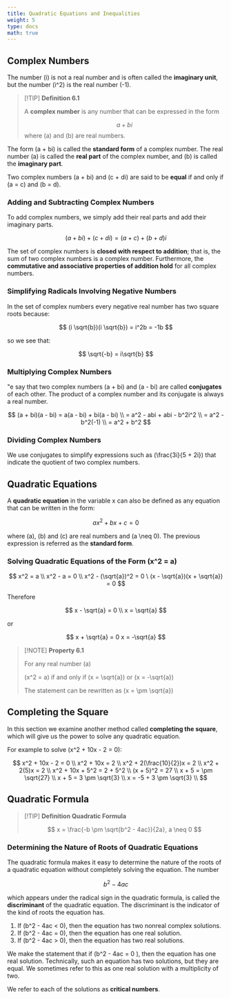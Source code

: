 ```yaml
---
title: Quadratic Equations and Inequalities
weight: 5
type: docs
math: true
---
```


## Complex Numbers

The number \(i\) is not a real number and is often called the **imaginary unit**, but the number \(i^2\) is the real number \(-1\).

> [!TIP] **Definition 6.1**
>
> A **complex number** is any number that can be expressed in the form
>
> $$ a + bi$$
> where \(a\) and \(b\) are real numbers.

The form \(a + bi\) is called the **standard form** of a complex number. The real number \(a\) is called the **real part** of the complex number, and \(b\) is called the **imaginary part**.

Two complex numbers \(a + bi\) and \(c + di\) are said to be **equal** if and only if \(a = c\) and \(b = d\).

### Adding and Subtracting Complex Numbers

To add complex numbers, we simply add their real parts and add their imaginary parts.

$$
(a + bi) + (c + di) = (a + c) + (b + d)i
$$

The set of complex numbers is **closed with respect to addition**; that is, the sum of two complex numbers is a complex number. Furthermore, the **commutative and associative properties of addition hold** for all complex numbers.

### Simplifying Radicals Involving Negative Numbers

In the set of complex numbers every negative real number has two square roots because:

$$
(i \sqrt{b})(i \sqrt{b}) = i^2b = -1b
$$

so we see that:

$$
\sqrt{-b} = i\sqrt{b}
$$

### Multiplying Complex Numbers

"e say that two complex numbers \(a + bi\) and \(a - bi\) are called **conjugates** of each other. The product of a complex number and its conjugate is always a real number.

$$
(a + bi)(a - bi) = a(a - bi) + bi(a - bi) \\
= a^2 - abi + abi - b^2i^2 \\
= a^2 - b^2(-1) \\
= a^2 + b^2
$$

### Dividing Complex Numbers

We use conjugates to simplify expressions such as \(\frac{3i}{5 + 2i}\) that indicate the quotient of two complex numbers.

## Quadratic Equations

A **quadratic equation** in the variable x can also be defined as any equation that can be written in the form:

$$
ax^2 + bx + c = 0
$$

where \(a\), \(b\) and \(c\) are real numbers and \(a \neq 0\). The previous expression is referred as the **standard form**.

### Solving Quadratic Equations of the Form \(x^2 = a\)

$$
x^2 = a \\
x^2 - a = 0 \\
x^2 - (\sqrt{a})^2 = 0 \
(x - \sqrt{a})(x + \sqrt{a}) = 0
$$

Therefore

$$
x - \sqrt{a} = 0 \\
x = \sqrt{a}
$$

or

$$
x + \sqrt{a} = 0
x = -\sqrt{a}
$$

> [!NOTE] **Property 6.1**
>
> For any real number \(a\)
>
> \(x^2 = a\) if and only if \(x = \sqrt{a}\) or \(x = -\sqrt{a}\)
>
> The statement can be rewritten as \(x = \pm \sqrt{a}\)

## Completing the Square

In this section we examine another method called **completing the square**, which will give us the power to solve any quadratic equation.

For example to solve \(x^2 + 10x - 2 = 0\):

$$
x^2 + 10x - 2 = 0 \\
x^2 + 10x = 2 \\
x^2 + 2(\frac{10}{2})x = 2 \\
x^2 + 2(5)x = 2 \\
x^2 + 10x + 5^2 = 2 + 5^2 \\
(x + 5)^2 = 27 \\
x + 5 = \pm \sqrt{27} \\
x + 5 = 3 \pm \sqrt{3} \\
x = -5 + 3 \pm \sqrt{3} \\
$$

## Quadratic Formula

> [!TIP] **Definition Quadratic Formula**
>
> $$ x = \frac{-b \pm \sqrt{b^2 - 4ac}}{2a}, a \neq 0 $$

### Determining the Nature of Roots of Quadratic Equations

The quadratic formula makes it easy to determine the nature of the roots of a quadratic equation without completely solving the equation. The number

$$
b^2 - 4ac
$$

which appears under the radical sign in the quadratic formula, is called the **discriminant** of the quadratic equation. The discriminant is the indicator of the kind of roots the equation has.

1. If \(b^2 - 4ac < 0\), then the equation has two nonreal complex solutions.
2. If \(b^2 - 4ac = 0\), then the equation has one real solution.
3. If \(b^2 - 4ac > 0\), then the equation has two real solutions.

We make the statement that if \(b^2 - 4ac = 0 \), then the equation has one real solution. Technically, such an equation has two solutions, but they are equal. We sometimes refer to this as one real solution with a multiplicity of two.

We refer to each of the solutions as **critical numbers**.
